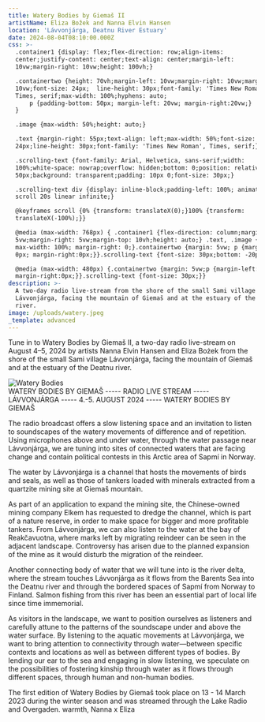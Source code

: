 ```yaml
---
title: Watery Bodies by Giemaš II
artistName: Eliza Božek and Nanna Elvin Hansen
location: 'Lávvonjárga, Deatnu River Estuary'
date: 2024-08-04T08:10:00.000Z
css: >-
  .container1 {display: flex;flex-direction: row;align-items:
  center;justify-content: center;text-align: center;margin-left:
  10vw;margin-right: 10vw;height: 100vh;}

  .containertwo {height: 70vh;margin-left: 10vw;margin-right: 10vw;margin-top:
  10vw;font-size: 24px;  line-height: 30px;font-family: 'Times New Roman',
  Times, serif;max-width: 100%;hyphens: auto;
      p {padding-bottom: 50px; margin-left: 20vw; margin-right:20vw;}
  }

  .image {max-width: 50%;height: auto;}

  .text {margin-right: 55px;text-align: left;max-width: 50%;font-size:
  24px;line-height: 30px;font-family: 'Times New Roman', Times, serif;}

  .scrolling-text {font-family: Arial, Helvetica, sans-serif;width:
  100%;white-space: nowrap;overflow: hidden;bottom: 0;position: relative;bottom:
  50px;background: transparent;padding: 10px 0;font-size: 30px;}

  .scrolling-text div {display: inline-block;padding-left: 100%; animation:
  scroll 20s linear infinite;}

  @keyframes scroll {0% {transform: translateX(0);}100% {transform:
  translateX(-100%);}}

  @media (max-width: 768px) { .container1 {flex-direction: column;margin-left:
  5vw;margin-right: 5vw;margin-top: 10vh;height: auto;} .text, .image {
  max-width: 100%; margin-right: 0;}.containertwo {margin: 5vw; p {margin-left:
  0px; margin-right:0px;}}.scrolling-text {font-size: 30px;bottom: -20px;}}

  @media (max-width: 480px) {.containertwo {margin: 5vw;p {margin-left: 0px;
  margin-right:0px;}}.scrolling-text {font-size: 30px;}}
description: >-
  A two-day radio live-stream from the shore of the small Sami village
  Lávvonjárga, facing the mountain of Giemaš and at the estuary of the Deatnu
  river.
image: /uploads/watery.jpeg
_template: advanced
---
```


<div class="container1">

<div class="text">
        <script src="//myradiostream.com/embed/theatrebuilding"></script>
        <p>Tune in to Watery Bodies by Giemaš II, a two-day radio live-stream on August 4–5, 2024 by artists Nanna Elvin Hansen and Eliza Bożek from the shore of the small Sami village Lávvonjárga, facing the mountain of Giemaš and at the estuary of the Deatnu river.</p>
    </div>
    <img src="https://theatrebuilding.com/uploads/watery.jpeg" alt="Watery Bodies" class="image">
</div>
<div class="scrolling-text">
    <div>WATERY BODIES BY GIEMAŠ ----- RADIO LIVE STREAM ----- LÁVVONJÁRGA ----- 4.-5. AUGUST 2024 ----- WATERY BODIES BY GIEMAŠ</div>
</div>
<div class="containertwo">
    <p>The radio broadcast offers a slow listening space and an invitation to listen to soundscapes of the watery movements of difference and of repetition. Using microphones above and under water, through the water passage near Lávvonjárga, we are tuning into sites of connected waters that are facing change and contain political contests in this Arctic area of Sapmí in Norway.</p>
    <p>The water by Lávvonjárga is a channel that hosts the movements of birds and seals, as well as those of tankers loaded with minerals extracted from a quartzite mining site at Giemaš mountain.</p>
    <p>As part of an application to expand the mining site, the Chinese-owned mining company Elkem has requested to dredge the channel, which is part of a nature reserve, in order to make space for bigger and more profitable tankers. From Lávvonjárga, we can also listen to the water at the bay of Reakčavuotna, where marks left by migrating reindeer can be seen in the adjacent landscape. Controversy has arisen due to the planned expansion of the mine as it would disturb the migration of the reindeer.</p>
    <p>Another connecting body of water that we will tune into is the river delta, where the stream touches Lávvonjárga as it flows from the Barents Sea into the Deatnu river and through the bordered spaces of Sapmí from Norway to Finland. Salmon fishing from this river has been an essential part of local life since time immemorial.</p>
    <p>As visitors in the landscape, we want to position ourselves as listeners and carefully attune to the patterns of the soundscape under and above the water surface. By listening to the aquatic movements at Lávvonjárga, we want to bring attention to connectivity through water—between specific contexts and locations as well as between different types of bodies. By lending our ear to the sea and engaging in slow listening, we speculate on the possibilities of fostering kinship through water as it flows through different spaces, through human and non-human bodies.</p>
    <p>The first edition of Watery Bodies by Giemaš took place on 13 - 14 March 2023 during the winter season and was streamed through the Lake Radio and Overgaden. warmth, Nanna x Eliza</p>
</div>

